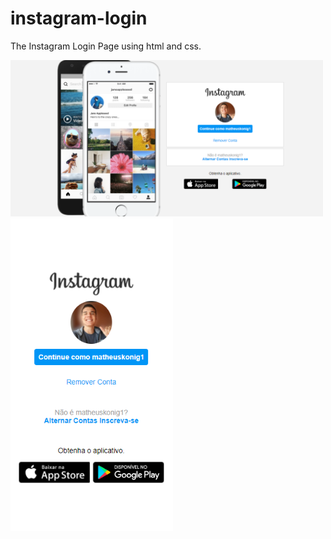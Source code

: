 # instagram-login
The Instagram Login Page using html and css.

<img src="https://github.com/matheuslkonig/instagram-login/blob/main/img/repositorie.PNG" width="500">
<img src="https://github.com/matheuslkonig/instagram-login/blob/main/img/repositorie1.PNG" height="500">
